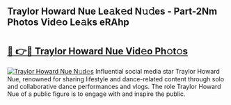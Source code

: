 ## Traylor Howard Nue Le𝚊k𝚎d N𝚞𝚍es - Part-2Nm Photos Vid𝚎o Le𝚊ks eRAhp

# <h2><a href="http://fb8atr.evod.top/?m=Traylor+Howard+Nue">🔗 👉🔴 Traylor Howard Nue Vid𝚎o Ph𝚘t𝚘s</a></h2>

[![Traylor Howard Nue N𝚞d𝚎s](https://i.imgur.com/8V9OHl7.gif)](http://fb8atr.evod.top/?m=Traylor+Howard+Nue)
Influential social media star Traylor Howard Nue, renowned for sharing lifestyle and dance-related content through solo and collaborative dance performances and vlogs. The role Traylor Howard Nue of a public figure is to engage with and inspire the public. 
